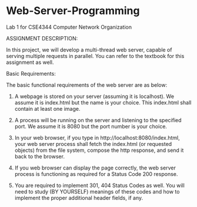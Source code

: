 # Web-Server-Programming
Lab 1 for CSE4344 Computer Network Organization

ASSIGNMENT DESCRIPTION:

In this project, we will develop a multi-thread web server, capable of serving multiple
requests in parallel. You can refer to the textbook for this assignment as well.

Basic Requirements:

The basic functional requirements of the web server are as below:

1) A webpage is stored on your server (assuming it is localhost). We assume it is
index.html but the name is your choice. This index.html shall contain at least one
image.

2) A process will be running on the server and listening to the specified port. We
assume it is 8080 but the port number is your choice.

3) In your web browser, if you type in http://localhost:8080/index.html, your web
server process shall fetch the index.html (or requested objects) from the file
system, compose the http response, and send it back to the browser.

4) If you web browser can display the page correctly, the web server process is
functioning as required for a Status Code 200 response.

5) You are required to implement 301, 404 Status Codes as well. You will need to
study (BY YOURSELF) meanings of these codes and how to implement the
proper additional header fields, if any.
